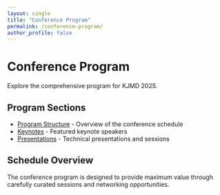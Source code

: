 ```yaml
---
layout: single
title: "Conference Program"
permalink: /conference-program/
author_profile: false
---
```


# Conference Program

Explore the comprehensive program for KJMD 2025.

## Program Sections

- [Program Structure](/program-structure/) - Overview of the conference schedule
- [Keynotes](/keynotes/) - Featured keynote speakers
- [Presentations](/presentations/) - Technical presentations and sessions

## Schedule Overview

The conference program is designed to provide maximum value through carefully curated sessions and networking opportunities.